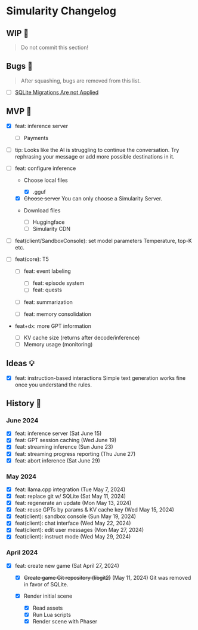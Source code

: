 # Simularity Changelog

## WIP 🚧

> Do not commit this section!

## Bugs 🐛

> After squashing, bugs are removed from this list.

- [ ] [SQLite Migrations Are not Applied](./issues/01-sqlite.md)

## MVP 🚀

- [x] feat: inference server

  - [ ] Payments

- [ ] tip: Looks like the AI is struggling to continue the conversation.
      Try rephrasing your message or add more possible destinations in it.

- [ ] feat: configure inference

  - Choose local files

    - [x] .gguf

  - [x] ~~Choose server~~
        You can only choose a Simularity Server.

  - Download files

    - [ ] Huggingface
    - [ ] Simularity CDN

- [ ] feat(client/SandboxConsole): set model parameters
      Temperature, top-K etc.

- [ ] feat(core): T5

  - [ ] feat: event labeling

    - [ ] feat: episode system
    - [ ] feat: quests

  - [ ] feat: summarization
  - [ ] feat: memory consolidation

- feat+dx: more GPT information

  - [ ] KV cache size (returns after decode/inference)
  - [ ] Memory usage (monitoring)

## Ideas 💡

- [x] feat: instruction-based interactions
      Simple text generation works fine once you understand the rules.

## History 📜

### June 2024

- [x] feat: inference server (Sat June 15)
- [x] feat: GPT session caching (Wed June 19)
- [x] feat: streaming inference (Sun June 23)
- [x] feat: streaming progress reporting (Thu June 27)
- [x] feat: abort inference (Sat June 29)

### May 2024

- [x] feat: llama.cpp integration (Tue May 7, 2024)
- [x] feat: replace git w/ SQLite (Sat May 11, 2024)
- [x] feat: regenerate an update (Mon May 13, 2024)
- [x] feat: reuse GPTs by params & KV cache key (Wed May 15, 2024)
- [x] feat(client): sandbox console (Sun May 19, 2024)
- [x] feat(client): chat interface (Wed May 22, 2024)
- [x] feat(client): edit user messages (Mon May 27, 2024)
- [x] feat(client): instruct mode (Wed May 29, 2024)

### April 2024

- [x] feat: create new game (Sat April 27, 2024)

  - [x] ~~Create game Git repository (libgit2)~~
        (May 11, 2024) Git was removed in favor of SQLite.

  - [x] Render initial scene

    - [x] Read assets
    - [x] Run Lua scripts
    - [x] Render scene with Phaser
